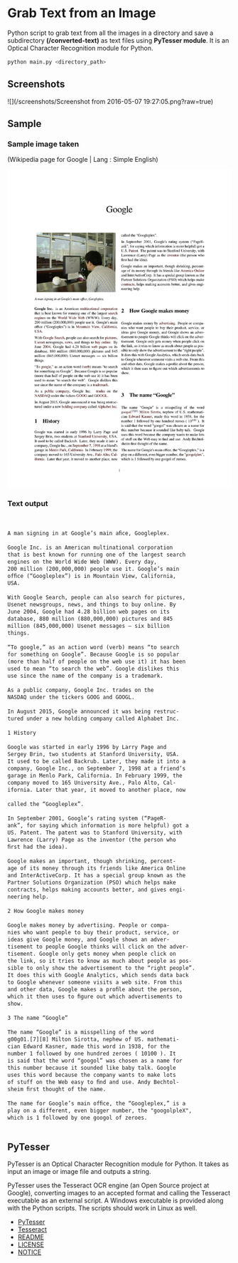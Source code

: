 # Grab Text from an Image

Python script to grab text from all the images in a directory and save a subdirectory **(/converted-text)** as text files using **PyTesser module**. It is an Optical Character Recognition module for Python.

```python
python main.py <directory_path>
```

## Screenshots
![](/screenshots/Screenshot from 2016-05-07 19:27:05.png?raw=true)

## Sample

### Sample image taken

(Wikipedia page for Google | Lang : Simple English)

![](/sample/file-page1.jpg?raw=true)

### Text output
```
 

A man signing in at Google’s main aﬁce, Googleplex.

Google Inc. is an American multinational corporation
that is best known for running one of the largest search
engines on the World Wide Web (WWW). Every day,
200 million (200,000,000) people use it. Google’s main
ofﬁce (“Googleplex”) is in Mountain View, California,
USA.

With Google Search, people can also search for pictures,
Usenet newsgroups, news, and things to buy online. By
June 2004, Google had 4.28 billion web pages on its
database, 880 million (880,000,000) pictures and 845
million (845,000,000) Usenet messages — six billion
things.

“To google,” as an action word (verb) means “to search
for something on Google”. Because Google is so popular
(more than half of people on the web use it) it has been
used to mean “to search the web”. Google dislikes this
use since the name of the company is a trademark.

As a public company, Google Inc. trades on the
NASDAQ under the tickers GOOG and GOOGL.

In August 2015, Google announced it was being restruc-
tured under a new holding company called Alphabet Inc.

1 History

Google was started in early 1996 by Larry Page and
Sergey Brin, two students at Stanford University, USA.
It used to be called Backrub. Later, they made it into a
company, Google Inc., on September 7, 1998 at a friend’s
garage in Menlo Park, California. In February 1999, the
company moved to 165 University Ave., Palo Alto, Cal-
ifornia. Later that year, it moved to another place, now

called the “Googleplex”.

In September 2001, Google’s rating system (“PageR-
ank”, for saying which information is more helpful) got a
US. Patent. The patent was to Stanford University, with
Lawrence (Larry) Page as the inventor (the person who
ﬁrst had the idea).

Google makes an important, though shrinking, percent-
age of its money through its friends like America Online
and InterActiveCorp. It has a special group known as the
Partner Solutions Organization (PSO) which helps make
contracts, helps making accounts better, and gives engi-
neering help.

2 How Google makes money

Google makes money by advertising. People or compa-
nies who want people to buy their product, service, or
ideas give Google money, and Google shows an adver-
tisement to people Google thinks will click on the adver-
tisement. Google only gets money when people click on
the link, so it tries to know as much about people as pos-
sible to only show the advertisement to the “right people”.
It does this with Google Analytics, which sends data back
to Google whenever someone visits a web site. From this
and other data, Google makes a proﬁle about the person,
which it then uses to ﬁgure out which advertisements to
show.

3 The name “Google”

The name “Google” is a misspelling of the word
g00g01.[7][8] Milton Sirotta, nephew of US. mathemati-
cian Edward Kasner, made this word in 1938, for the
number 1 followed by one hundred zeroes ( 10100 ). It
is said that the word “googol” was chosen as a name for
this number because it sounded like baby talk. Google
uses this word because the company wants to make lots
of stuff on the Web easy to ﬁnd and use. Andy Bechtol-
sheim ﬁrst thought of the name.

The name for Google’s main ofﬁce, the “Googleplex,” is a
play on a different, even bigger number, the "googolpleX",
which is 1 followed by one googol of zeroes.


```

## PyTesser
PyTesser is an Optical Character Recognition module for Python. It takes 
as input an image or image file and outputs a string.

PyTesser uses the Tesseract OCR engine (an Open Source project at Google), 
converting images to an accepted format and calling the Tesseract 
executable as an external script. A Windows executable is provided 
along with the Python scripts. The scripts should work in Linux as well. 

+ [PyTesser](http://code.google.com/p/pytesser/)
+ [Tesseract](http://code.google.com/p/tesseract-ocr/)
+ [README](/pytesser/README)
+ [LICENSE](/pytesser/LICENSE)
+ [NOTICE](/pytesser/NOTICE)
